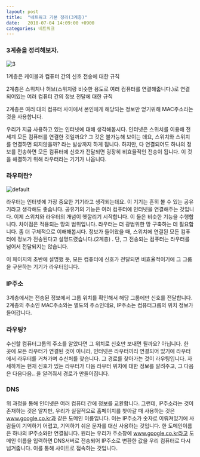 ```yaml
---
layout: post 
title:  "네트워크 기본 정리(3계층)"
date:   2018-07-04 14:09:00 +0900
categories: 네트워크
---
```


### 3계층을 정리해보자.

![3](https://user-images.githubusercontent.com/33653318/42257924-17d557ae-7f94-11e8-93b8-10e3035ec2e0.PNG)

1계층은 케이블과 컴퓨터 간의 신호 전송에 대한 규칙

2계층은 스위치나 허브(스위치랑 비슷한 용도로 여러 컴퓨터를 연결해줍니다.)로 연결되어있는 여러 컴퓨터 간의 정보 전달에 대한 규칙

2계층은 여러 대의 컴퓨터 사이에서 본인에게 해당되는 정보만 얻기위해 MAC주소라는 것을 사용합니다.

우리가 지금 사용하고 있는 인터넷에 대해 생각해봅시다. 인터넷은 스위치를 이용해 전 세계 모든 컴퓨터를 연결한 것일까요? 그 것은 불가능해 보이는 데요, 스위치와 스위치를 연결하면 되지않을까? 라는 발상까지 하게 됩니다. 하지만, 다 연결되어도 하나의 정보를 전송하면 모든 컴퓨터에 신호가 전달되면 굉장히 비효율적인 전송이 됩니다. 이 것을 해결하기 위해 라우터라는 기기가 나옵니다.

### 라우터란?

![default](https://user-images.githubusercontent.com/33653318/42257925-186403dc-7f94-11e8-821c-326d252ce155.png)

라우터는 인터넷에 가장 중요한 기기라고 생각되는데요. 이 기기는 흔히 볼 수 있는 공유기라고 생각해도 좋습니다. 공유기의 기능은 여러 컴퓨터에 인터넷을 연결해주는 것입니다. 이제 스위치와 라우터의 개념이 헷깔리기 시작합니다. 이 둘은 비슷한 기능을 수행합니다. 차이점은 적용되는 망의 범위입니다. 라우터는 더 광범위한 망 구축하는 데 필요합니다. 좀 더 구체적으로 이해해봅시다. 정보가 들어왔을 때, 스위치에 연결된 모든 컴퓨터에 정보가 전송된다고 설명드렸습니다.(2계층) . 단, 그 전송되는 컴퓨터는 라우터를 넘어서 전달되지는 않습니다. 

이 페이지의 초반에 설명했 듯, 모든 컴퓨터에 신호가 전달되면 비효율적이기에 그 그룹을 구분하는 기기가 라우터입니다.

### IP주소

3계층에서는 전송된 정보에서 그룹 위치를 확인해서 해당 그룹에만 신호를 전달합니다. 2계층의 주소인 MAC주소와는 별도의 주소인데요, IP주소는 컴퓨터그룹의 위치 정보가 들어갑니다. 

### 라우팅?

수신할 컴퓨터그룹의 주소를 알았다면 그 위치로 신호만 보내면 될까요? 아닙니다. 한 곳에 모든 라우터가 연결된 것이 아니라, 인터넷은 라우터끼리 연결되어 있기에 라우터에서 라우터를 거쳐가며 수신처를 찾습니다. 그 경로를 찾아가는 것이 라우팅입니다. 자세하게는 현재 신호가 있는 라우터가 다음 라우터 위치에 대한 정보를 알려주고, 그 다음은 다음다음.. 을 알려줘서 경로가 만들어집니다.

### DNS

위 과정을 통해 인터넷은 여러 컴퓨터 간에 정보를 교환합니다. 그런데, IP주소라는 것이 존재하는 것은 알지만, 우리가 실질적으로 홈페이지를 찾아갈 때 사용하는 것은 www.google.co.kr과 같은 도메인 이름입니다. 이는 IP주소가 숫자로 이뤄져있기에 사람들이 기억하기 어렵고, 기억하기 쉬운 문자를 대신 사용하는 것입니다. 한 도메인이름은 하나의 IP주소와만 연결됩니다. 원리는 우리가  주소창에 www.google.co.kr라고 도메인 이름을 입력하면 DNS서버로 전송되어 IP주소로 변환한 값을 우리 컴퓨터로 다시 넘겨줍니다. 이를 통해 사이트로 접속하는 것입니다. 
